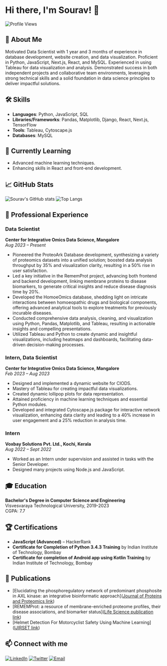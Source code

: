 # Hi there, I'm Sourav! 👋

![Profile Views](https://komarev.com/ghpvc/?username=SouravSreelan&style=flat-square)

## 🚀 About Me
Motivated Data Scientist with 1 year and 3 months of experience in database development, website creation, and data visualization. Proficient in Python, JavaScript, Next.js, React, and MySQL. Experienced in using Tableau for data visualization and analysis. Demonstrated success in both independent projects and collaborative team environments, leveraging strong technical skills and a solid foundation in data science principles to deliver impactful solutions.

## 🛠️ Skills
- **Languages**: Python, JavaScript, SQL
- **Libraries/Frameworks**: Pandas, Matplotlib, Django, React, Next.js, TensorFlow
- **Tools**: Tableau, Cytoscape.js
- **Databases**: MySQL

## 🌱 Currently Learning
- Advanced machine learning techniques.
- Enhancing skills in React and front-end development.

## 📈 GitHub Stats
![Sourav's GitHub stats](https://github-readme-stats.vercel.app/api?username=SouravSreelan&show_icons=true&theme=radical)
![Top Langs](https://github-readme-stats.vercel.app/api/top-langs/?username=SouravSreelan&layout=compact&theme=radical)

## 💼 Professional Experience
### Data Scientist
**Center for Integrative Omics Data Science, Mangalore**  
_Aug 2023 – Present_
- Pioneered the ProteoArk Database development, synthesizing a variety of proteomics datasets into a unified solution; boosted data analysis throughput by 35% and visualization clarity, resulting in a 50% rise in user satisfaction.
- Led a key initiative in the RememProt project, advancing both frontend and backend development, linking membrane proteins to disease biomarkers, to generate critical insights and reduce disease diagnosis time by 20%.
- Developed the HomoeOmics database, shedding light on intricate interactions between homoeopathic drugs and biological components, offering advanced analytical tools to explore treatments for previously incurable diseases.
- Conducted comprehensive data analysis, cleaning, and visualization using Python, Pandas, Matplotlib, and Tableau, resulting in actionable insights and compelling presentations.
- Utilized Tableau and Python to create dynamic and insightful visualizations, including heatmaps and dashboards, facilitating data-driven decision-making processes.

### Intern, Data Scientist
**Center for Integrative Omics Data Science, Mangalore**  
_Feb 2023 – Aug 2023_
- Designed and implemented a dynamic website for CIODS.
- Mastery of Tableau for creating impactful data visualizations.
- Created dynamic lollipop plots for data representation.
- Attained proficiency in machine learning techniques and essential Python modules.
- Developed and integrated Cytoscape.js package for interactive network visualization, enhancing data clarity and leading to a 40% increase in user engagement and a 25% reduction in analysis time.

### Intern
**Voxbay Solutions Pvt. Ltd., Kochi, Kerala**  
_Aug 2022 – Sept 2022_
- Worked as an Intern under supervision and assisted in tasks with the Senior Developer.
- Designed many projects using Node.js and JavaScript.

## 🎓 Education
**Bachelor's Degree in Computer Science and Engineering**  
Visvesvaraya Technological University, 2019-2023  
CGPA: 7.7

## 🏆 Certifications
- **JavaScript (Advanced)** – HackerRank
- **Certificate for Completion of Python 3.4.3 Training** by Indian Institute of Technology, Bombay
- **Certificate for completion of Android app using Kotlin Training** by Indian Institute of Technology, Bombay

## 📜 Publications
- [Elucidating the phosphoregulatory network of predominant phosphosite in AXL kinase: an integrative bioinformatic approach]([Journal of Proteins and Proteomics link](https://link.springer.com/article/10.1007/s42485-024-00147-7))
- [REMEMProt: a resource of membrane-enriched proteome profiles, their disease associations, and biomarker status]([Life Science publication link](https://www.life-science-alliance.org/content/7/7/e202302443))
- [Helmet Detection For Motorcyclist Safety Using Machine Learning]([IJIRSET link](https://www.ijirset.com/upload/2023/april/304_Helmet_NC.pdf))

## 📫 Connect with me
 [![LinkedIn](https://img.shields.io/badge/LinkedIn-0077B5?style=flat&logo=linkedin&logoColor=white)]([https://www.linkedin.com/in/souravsreelan])
 [![Twitter](https://img.shields.io/badge/Twitter-1DA1F2?style=flat&logo=twitter&logoColor=white)](https://twitter.com/SouravSreelan)
 [![Email](https://img.shields.io/badge/Email-D14836?style=flat&logo=gmail&logoColor=white)](mailto:souravsreelan@gmail.com)



